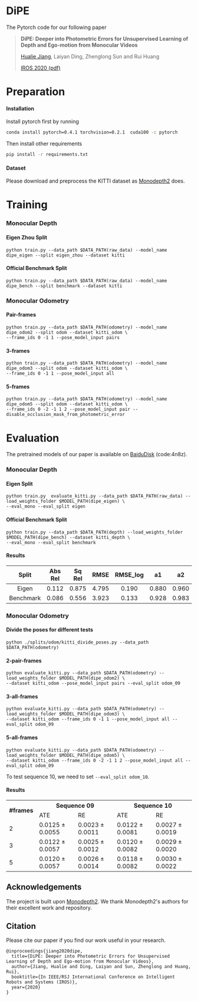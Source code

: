 # DiPE

The Pytorch code for our following paper

> **DiPE: Deeper into Photometric Errors for Unsupervised Learning of Depth and Ego-motion from Monocular Videos**
>
> [Hualie Jiang](https://hualie.github.io/), Laiyan Ding, Zhenglong Sun and Rui Huang
>
> [IROS 2020 (pdf)](http://ras.papercept.net/images/temp/IROS/files/0845.pdf)



# Preparation

#### Installation

Install pytorch first by running

```bash
conda install pytorch=0.4.1 torchvision=0.2.1  cuda100 -c pytorch
```

Then install other requirements

```bash
pip install -r requirements.txt
```

#### Dataset 

Please download and preprocess the KITTI dataset as [Monodepth2](https://github.com/nianticlabs/monodepth2#-kitti-training-data) does. 



# Training 

### Monocular Depth

#### Eigen Zhou Split

```
python train.py --data_path $DATA_PATH(raw_data) --model_name dipe_eigen --split eigen_zhou --dataset kitti 
```

#### Official Benchmark Split

```
python train.py --data_path $DATA_PATH(raw_data) --model_name dipe_bench --split benchmark --dataset kitti 
```

### Monocular Odometry

#### Pair-frames 

```
python train.py --data_path $DATA_PATH(odometry) --model_name dipe_odom2 --split odom --dataset kitti_odom \ 
--frame_ids 0 -1 1 --pose_model_input pairs
```

#### 3-frames 

```
python train.py --data_path $DATA_PATH(odometry) --model_name dipe_odom3 --split odom --dataset kitti_odom \
--frame_ids 0 -1 1 --pose_model_input all
```

#### 5-frames 

```
python train.py --data_path $DATA_PATH(odometry) --model_name dipe_odom5 --split odom --dataset kitti_odom \
--frame_ids 0 -2 -1 1 2 --pose_model_input pair --disable_occlusion_mask_from_photometric_error
```



# Evaluation  

The pretrained models of our paper is available on [BaiduDisk](https://pan.baidu.com/s/1gaIU0s8CibAb4pv_pJaYjQ) (code:4n8z). 

### Monocular Depth

#### Eigen Split

```
python train.py  evaluate_kitti.py --data_path $DATA_PATH(raw_data) --load_weights_folder $MODEL_PATH(dipe_eigen) \ 
--eval_mono --eval_split eigen
```

#### Official Benchmark Split

```
python train.py --data_path $DATA_PATH(depth) --load_weights_folder $MODEL_PATH(dipe_bench) --dataset kitti_depth \ 
--eval_mono --eval_split benchmark
```

#### Results

|   Split   | Abs Rel | Sq Rel | RMSE  | RMSE_log |  a1   |  a2   |  a3   |
| :-------: | :-----: | :----: | :---: | :------: | :---: | :---: | :---: |
|   Eigen   |  0.112  | 0.875  | 4.795 |  0.190   | 0.880 | 0.960 | 0.981 |
| Benchmark |  0.086  | 0.556  | 3.923 |  0.133   | 0.928 | 0.983 | 0.994 |



### Monocular Odometry

#### Divide the poses for different tests

```
python ./splits/odom/kitti_divide_poses.py --data_path $DATA_PATH(odometry) 
```

#### 2-pair-frames 

```
python evaluate_kitti.py --data_path $DATA_PATH(odometry) --load_weights_folder $MODEL_PATH(dipe_odom2) \ 
--dataset kitti_odom --pose_model_input pairs --eval_split odom_09 
```

#### 3-all-frames 

```
python evaluate_kitti.py --data_path $DATA_PATH(odometry) --load_weights_folder $MODEL_PATH(dipe_odom3) \ 
--dataset kitti_odom --frame_ids 0 -1 1 --pose_model_input all --eval_split odom_09 
```

#### 5-all-frames 

```
python evaluate_kitti.py --data_path $DATA_PATH(odometry) --load_weights_folder $MODEL_PATH(dipe_odom5) \
--dataset kitti_odom --frame_ids 0 -2 -1 1 2 --pose_model_input all --eval_split odom_09 
```

To test sequence 10, we need to set ```--eval_split odom_10```.

#### Results

<table>  
    <tr>
        <th rowspan="2">#frames</th>
        <th colspan="2">Sequence 09</th>
        <th colspan="2">Sequence 10</th>
    </tr>
    <tr>
        <td>ATE</td> 
        <td>RE</td>
        <td>ATE</td> 
        <td>RE</td>
    </tr> 
    <tr>
        <td>2</td>
        <td>0.0125 &plusmn 0.0055</td> 
        <td>0.0023 &plusmn 0.0011</td>
        <td>0.0122 &plusmn 0.0081</td> 
        <td>0.0027 &plusmn 0.0019</td>
    </tr> 
    <tr>
        <td>3</td>
        <td>0.0122 &plusmn 0.0057</td> 
        <td>0.0025 &plusmn 0.0012</td>
        <td>0.0120 &plusmn 0.0082</td> 
        <td>0.0029 &plusmn 0.0020</td>
    </tr> 
    <tr>
        <td>5</td>
        <td>0.0120 &plusmn 0.0057</td> 
        <td>0.0026 &plusmn 0.0014</td>
        <td>0.0118 &plusmn 0.0082</td> 
        <td>0.0030 &plusmn 0.0022</td>
    </tr> 
</table>





## Acknowledgements

The project is built upon [Monodepth2](https://github.com/nianticlabs/monodepth2). We thank Monodepth2's authors for their excellent work and repository. 

## Citation

Please cite our paper if you find our work useful in your research.

```
@inproceedings{jiang2020dipe,
  title={DiPE: Deeper into Photometric Errors for Unsupervised Learning of Depth and Ego-motion from Monocular Videos},
  author={Jiang, Hualie and Ding, Laiyan and Sun, Zhenglong and Huang, Rui},
  booktitle={In IEEE/RSJ International Conference on Intelligent Robots and Systems (IROS)},
  year={2020}
}
```
